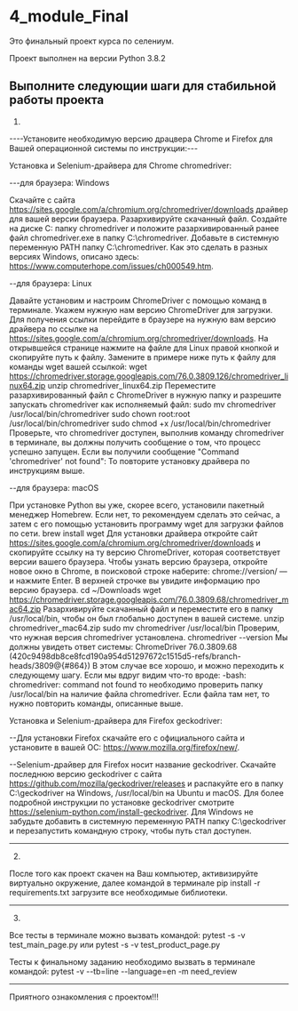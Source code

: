 # 4_module_Final
Это финальный проект курса по селениум.

Проект выполнен на версии Python 3.8.2

Выполните следующии шаги для стабильной работы проекта
---------------------------------------------------------------------------------------------------------------------------------------------------------------------------------
1.
----Установите необходимую версию драцвера Chrome и Firefox для Вашей операционной системы по инструкции:---

Установка и Selenium-драйвера для Chrome chromedriver:

---для браузера: Windows

Скачайте с сайта https://sites.google.com/a/chromium.org/chromedriver/downloads драйвер для вашей версии браузера. Разархивируйте скачанный файл.
Создайте на диске C: папку chromedriver и положите разархивированный ранее файл chromedriver.exe в папку C:\chromedriver.
Добавьте в системную переменную PATH папку C:\chromedriver. Как это сделать в разных версиях Windows, описано здесь: https://www.computerhope.com/issues/ch000549.htm.

--для браузера: Linux

Давайте установим и настроим ChromeDriver с помощью команд в терминале. Укажем нужную нам версию ChromeDriver для загрузки. Для получения ссылки перейдите в браузере на нужную вам версию драйвера по ссылке на https://sites.google.com/a/chromium.org/chromedriver/downloads. На открывшейся странице нажмите на файле для Linux правой кнопкой и скопируйте путь к файлу. Замените в примере ниже путь к файлу для команды wget вашей ссылкой:
wget https://chromedriver.storage.googleapis.com/76.0.3809.126/chromedriver_linux64.zip
unzip chromedriver_linux64.zip
Переместите разархивированный файл с СhromeDriver в нужную папку и разрешите запускать chromedriver как исполняемый файл:
sudo mv chromedriver /usr/local/bin/chromedriver
sudo chown root:root /usr/local/bin/chromedriver
sudo chmod +x /usr/local/bin/chromedriver
Проверьте, что chromedriver доступен, выполнив команду chromedriver в терминале, вы должны получить сообщение о том, что процесс успешно запущен.
Если вы получили сообщение "Command 'chromedriver' not found": 
То повторите установку драйвера по инструкциям выше.

--для браузера: macOS

При установке Python вы уже, скорее всего, установили пакетный менеджер Homebrew. Если нет, то рекомендуем сделать это сейчас, а затем с его помощью установить программу wget для загрузки файлов по сети.
brew install wget
Для установки драйвера откройте сайт https://sites.google.com/a/chromium.org/chromedriver/downloads и скопируйте ссылку на ту версию ChromeDriver, которая соответствует версии вашего браузера. Чтобы узнать версию браузера, откройте новое окно в Chrome, в поисковой строке наберите: chrome://version/ — и нажмите Enter. В верхней строчке вы увидите информацию про версию браузера.
cd ~/Downloads
wget https://chromedriver.storage.googleapis.com/76.0.3809.68/chromedriver_mac64.zip
Разархивируйте скачанный файл и переместите его в папку /usr/local/bin, чтобы он был глобально доступен в вашей системе.
unzip chromedriver_mac64.zip
sudo mv chromedriver /usr/local/bin
Проверим, что нужная версия chromedriver установлена.
chromedriver --version
Мы должны увидеть ответ системы:
ChromeDriver 76.0.3809.68 (420c9498db8ce8fcd190a954d51297672c1515d5-refs/branch-heads/3809@{#864})
В этом случае все хорошо, и можно переходить к следующему шагу.
Если мы вдруг видим что-то вроде:
-bash: chromedriver: command not found
то необходимо проверить папку /usr/local/bin на наличие файла chromedriver. Если файла там нет, то нужно повторить команды, описанные выше.


Установка и Selenium-драйвера для Firefox geckodriver:

--Для установки Firefox скачайте его с официального сайта и установите в вашей ОС: https://www.mozilla.org/firefox/new/.

--Selenium-драйвер для Firefox носит название geckodriver. Скачайте последнюю версию geckodriver с сайта https://github.com/mozilla/geckodriver/releases и распакуйте его в папку C:\geckodriver на Windows, /usr/local/bin на Ubuntu и macOS. Для более подробной инструкции по установке geckodriver смотрите https://selenium-python.com/install-geckodriver. Для Windows не забудьте добавить в системную переменную PATH папку C:\geckodriver и перезапустить командную строку, чтобы путь стал доступен.

---------------------------------------------------------------------------------------------------------------------------------------------------------------------------------
2.
После того как проект скачен на Ваш компьютер, активизируйте виртуально окружение, далее командой в терминале pip install -r requirements.txt
загрузите все необходимые библиотеки.

---------------------------------------------------------------------------------------------------------------------------------------------------------------------------------
3.
Все тесты в терминале можно вызвать командой: pytest -s -v test_main_page.py или pytest -s -v test_product_page.py

Тесты к финальному заданию необходимо вызвать в терминале командой: pytest -v --tb=line --language=en -m need_review

---------------------------------------------------------------------------------------------------------------------------------------------------------------------------------

Приятного ознакомления с проектом!!!
